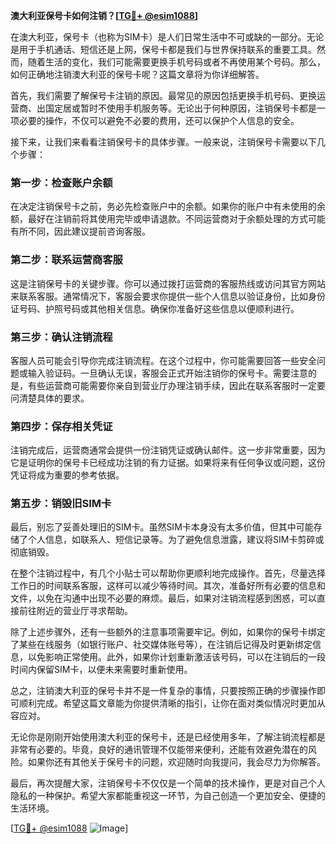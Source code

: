 **澳大利亚保号卡如何注销？[[TG💪+ @esim1088](https://t.me/s/esim1088)]**

在澳大利亚，保号卡（也称为SIM卡）是人们日常生活中不可或缺的一部分。无论是用于手机通话、短信还是上网，保号卡都是我们与世界保持联系的重要工具。然而，随着生活的变化，我们可能需要更换手机号码或者不再使用某个号码。那么，如何正确地注销澳大利亚的保号卡呢？这篇文章将为你详细解答。

首先，我们需要了解保号卡注销的原因。最常见的原因包括更换手机号码、更换运营商、出国定居或暂时不使用手机服务等。无论出于何种原因，注销保号卡都是一项必要的操作，不仅可以避免不必要的费用，还可以保护个人信息的安全。

接下来，让我们来看看注销保号卡的具体步骤。一般来说，注销保号卡需要以下几个步骤：

### **第一步：检查账户余额**
在决定注销保号卡之前，务必先检查账户中的余额。如果你的账户中有未使用的余额，最好在注销前将其使用完毕或申请退款。不同运营商对于余额处理的方式可能有所不同，因此建议提前咨询客服。

### **第二步：联系运营商客服**
这是注销保号卡的关键步骤。你可以通过拨打运营商的客服热线或访问其官方网站来联系客服。通常情况下，客服会要求你提供一些个人信息以验证身份，比如身份证号码、护照号码或其他相关信息。确保你准备好这些信息以便顺利进行。

### **第三步：确认注销流程**
客服人员可能会引导你完成注销流程。在这个过程中，你可能需要回答一些安全问题或输入验证码。一旦确认无误，客服会正式开始注销你的保号卡。需要注意的是，有些运营商可能需要你亲自到营业厅办理注销手续，因此在联系客服时一定要问清楚具体的要求。

### **第四步：保存相关凭证**
注销完成后，运营商通常会提供一份注销凭证或确认邮件。这一步非常重要，因为它是证明你的保号卡已经成功注销的有力证据。如果将来有任何争议或问题，这份凭证将成为重要的参考依据。

### **第五步：销毁旧SIM卡**
最后，别忘了妥善处理旧的SIM卡。虽然SIM卡本身没有太多价值，但其中可能存储了个人信息，如联系人、短信记录等。为了避免信息泄露，建议将SIM卡剪碎或彻底销毁。

在整个注销过程中，有几个小贴士可以帮助你更顺利地完成操作。首先，尽量选择工作日的时间联系客服，这样可以减少等待时间。其次，准备好所有必要的信息和文件，以免在沟通中出现不必要的麻烦。最后，如果对注销流程感到困惑，可以直接前往附近的营业厅寻求帮助。

除了上述步骤外，还有一些额外的注意事项需要牢记。例如，如果你的保号卡绑定了某些在线服务（如银行账户、社交媒体账号等），在注销后记得及时更新绑定信息，以免影响正常使用。此外，如果你计划重新激活该号码，可以在注销后的一段时间内保留SIM卡，以便未来需要时重新使用。

总之，注销澳大利亚的保号卡并不是一件复杂的事情，只要按照正确的步骤操作即可顺利完成。希望这篇文章能为你提供清晰的指引，让你在面对类似情况时更加从容应对。

无论你是刚刚开始使用澳大利亚的保号卡，还是已经使用多年，了解注销流程都是非常有必要的。毕竟，良好的通讯管理不仅能带来便利，还能有效避免潜在的风险。如果你还有其他关于保号卡的问题，欢迎随时向我提问，我会尽力为你解答。

最后，再次提醒大家，注销保号卡不仅仅是一个简单的技术操作，更是对自己个人隐私的一种保护。希望大家都能重视这一环节，为自己创造一个更加安全、便捷的生活环境。

[[TG💪+ @esim1088](https://t.me/s/esim1088) ![Image](https://i.postimg.cc/4NQfJmqS/Snipaste-2025-05-13-00-14-12.png)]